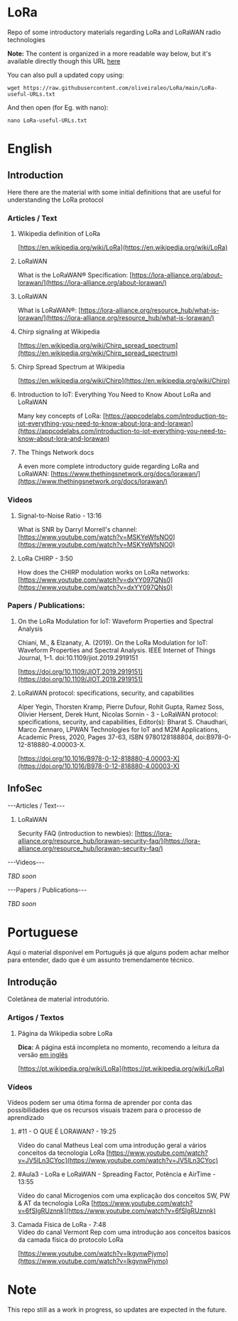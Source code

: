 # **LoRa**
Repo of some introductory materials regarding LoRa and LoRaWAN radio technologies

**Note:** The content is organized in a more readable way below, but it's available directly though this URL [here](https://raw.githubusercontent.com/oliveiraleo/LoRa/main/LoRa-useful-URLs.txt)

You can also pull a updated copy using:

`wget https://raw.githubusercontent.com/oliveiraleo/LoRa/main/LoRa-useful-URLs.txt`

And then open (for Eg. with nano):

`nano LoRa-useful-URLs.txt`

#  English

## Introduction

Here there are the material with some initial definitions that are useful for understanding the LoRa protocol

### Articles / Text

<ol>

<li>Wikipedia definition of LoRa</li>

[https://en.wikipedia.org/wiki/LoRa](https://en.wikipedia.org/wiki/LoRa)

<li>LoRaWAN</li>

What is the LoRaWAN® Specification: [https://lora-alliance.org/about-lorawan/](https://lora-alliance.org/about-lorawan/)

<li>LoRaWAN</li>

What is LoRaWAN®: [https://lora-alliance.org/resource_hub/what-is-lorawan/](https://lora-alliance.org/resource_hub/what-is-lorawan/)


<li>Chirp signaling at Wikipedia</li>

[https://en.wikipedia.org/wiki/Chirp_spread_spectrum](https://en.wikipedia.org/wiki/Chirp_spread_spectrum)

<li>Chirp Spread Spectrum at Wikipedia</li>

[https://en.wikipedia.org/wiki/Chirp](https://en.wikipedia.org/wiki/Chirp)

<li>Introduction to IoT: Everything You Need to Know About LoRa and LoRaWAN</li>

Many key concepts of LoRa: [https://appcodelabs.com/introduction-to-iot-everything-you-need-to-know-about-lora-and-lorawan](https://appcodelabs.com/introduction-to-iot-everything-you-need-to-know-about-lora-and-lorawan)

<li>The Things Network docs</li>

A even more complete introductory guide regarding LoRa and LoRaWAN:
[https://www.thethingsnetwork.org/docs/lorawan/](https://www.thethingsnetwork.org/docs/lorawan/)


</ol>

### Videos

<ol>

<li>Signal-to-Noise Ratio - 13:16</li>

What is SNR by Darryl Morrell's channel: [https://www.youtube.com/watch?v=MSKYeWfsNO0](https://www.youtube.com/watch?v=MSKYeWfsNO0)

<li>LoRa CHIRP - 3:50</li>

How does the CHIRP modulation works on LoRa networks: [https://www.youtube.com/watch?v=dxYY097QNs0](https://www.youtube.com/watch?v=dxYY097QNs0)

</ol>

### Papers / Publications:
<ol>

<li>On the LoRa Modulation for IoT: Waveform Properties and Spectral Analysis</li>

Chiani, M., & Elzanaty, A. (2019). On the LoRa Modulation for IoT: Waveform Properties and Spectral Analysis. IEEE Internet of Things Journal, 1–1. doi:10.1109/jiot.2019.2919151

[https://doi.org/10.1109/JIOT.2019.2919151](https://doi.org/10.1109/JIOT.2019.2919151)

<li>LoRaWAN protocol: specifications, security, and capabilities</li>

Alper Yegin, Thorsten Kramp, Pierre Dufour, Rohit Gupta, Ramez Soss, Olivier Hersent, Derek Hunt, Nicolas Sornin - 3 - LoRaWAN protocol: specifications, security, and capabilities, Editor(s): Bharat S. Chaudhari, Marco Zennaro, LPWAN Technologies for IoT and M2M Applications, Academic Press, 2020, Pages 37-63, ISBN 9780128188804, doi:B978-0-12-818880-4.00003-X.

[https://doi.org/10.1016/B978-0-12-818880-4.00003-X](https://doi.org/10.1016/B978-0-12-818880-4.00003-X)

</ol>

## InfoSec

---Articles / Text---

<ol>

<li>LoRaWAN</li>

Security FAQ (introduction to newbies): [https://lora-alliance.org/resource_hub/lorawan-security-faq/](https://lora-alliance.org/resource_hub/lorawan-security-faq/)

</ol>

---Videos---

*TBD soon*

---Papers / Publications---

*TBD soon*


# Portuguese

Aqui o material disponível em Português já que alguns podem achar melhor para entender, dado que é um assunto tremendamente técnico.

##  Introdução

Coletânea de material introdutório.

### Artigos / Textos

<ol>

<li>Página da Wikipedia sobre LoRa</li>

**Dica:** A página está incompleta no momento, recomendo a leitura da versão [em inglês](https://en.wikipedia.org/wiki/LoRa)

[https://pt.wikipedia.org/wiki/LoRa](https://pt.wikipedia.org/wiki/LoRa)

</ol>

### Vídeos

Vídeos podem ser uma ótima forma de aprender por conta das possibilidades que os recursos visuais trazem para o processo de aprendizado

<ol>
<li>#11 - O QUE É LORAWAN? - 19:25</li>

Vídeo do canal Matheus Leal com uma introdução geral a vários conceitos da tecnologia LoRa
[https://www.youtube.com/watch?v=JV5lLn3CYoc](https://www.youtube.com/watch?v=JV5lLn3CYoc)

<li>#Aula3 - LoRa e LoRaWAN - Spreading Factor, Potência e AirTime - 13:55</li>

Vídeo do canal Microgenios com uma explicação dos conceitos SW, PW & AT da tecnologia LoRa
[https://www.youtube.com/watch?v=6fSIgRUznnk](https://www.youtube.com/watch?v=6fSIgRUznnk)


<li>Camada Física de LoRa - 7:48</li>
Vídeo do canal Vermont Rep com uma introdução aos conceitos basicos da camada física do protocolo LoRa

[https://www.youtube.com/watch?v=lkgynwPjymo](https://www.youtube.com/watch?v=lkgynwPjymo)

</ol>

# Note

This repo still as a work in progress, so updates are expected in the future.